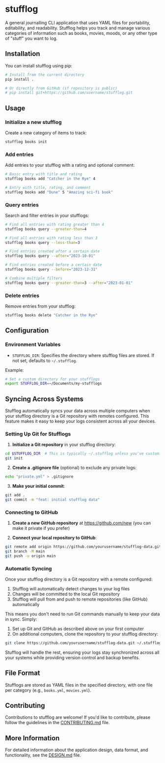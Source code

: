 # stufflog

A general journalling CLI application that uses YAML files for portability, editability, and readability. Stufflog helps you track and manage various categories of information such as books, movies, moods, or any other type of "stuff" you want to log.

## Installation

You can install stufflog using pip:

```bash
# Install from the current directory
pip install .

# Or directly from GitHub (if repository is public)
# pip install git+https://github.com/username/stufflog.git
```

## Usage

### Initialize a new stufflog

Create a new category of items to track:

```bash
stufflog books init
```

### Add entries

Add entries to your stufflog with a rating and optional comment:

```bash
# Basic entry with title and rating
stufflog books add "Catcher in the Rye" 4

# Entry with title, rating, and comment
stufflog books add "Dune" 5 "Amazing sci-fi book"
```

### Query entries

Search and filter entries in your stufflogs:

```bash
# Find all entries with rating greater than 4
stufflog books query --greater-than=4

# Find all entries with rating less than 3
stufflog books query --less-than=3

# Find entries created after a certain date
stufflog books query --after="2023-10-01"

# Find entries created before a certain date
stufflog books query --before="2023-12-31"

# Combine multiple filters
stufflog books query --greater-than=3 --after="2023-01-01"
```

### Delete entries

Remove entries from your stufflog:

```bash
stufflog books delete "Catcher in the Rye"
```

## Configuration

### Environment Variables

- `STUFFLOG_DIR`: Specifies the directory where stufflog files are stored. If not set, defaults to `~/.stufflog`.

Example:
```bash
# Set a custom directory for your stufflogs
export STUFFLOG_DIR=~/Documents/my-stufflogs
```

## Syncing Across Systems

Stufflog automatically syncs your data across multiple computers when your stufflog directory is a Git repository with remotes configured. This feature makes it easy to keep your logs consistent across all your devices.

### Setting Up Git for Stufflogs

1. **Initialize a Git repository** in your stufflog directory:

```bash
cd $STUFFLOG_DIR  # This is typically ~/.stufflog unless you've customized it
git init
```

2. **Create a .gitignore file** (optional) to exclude any private logs:

```bash
echo "private.yml" > .gitignore
```

3. **Make your initial commit**:

```bash
git add .
git commit -m "feat: initial stufflog data"
```

### Connecting to GitHub

1. **Create a new GitHub repository** at https://github.com/new (you can make it private if you prefer)

2. **Connect your local repository to GitHub**:

```bash
git remote add origin https://github.com/yourusername/stufflog-data.git
git branch -M main
git push -u origin main
```

### Automatic Syncing

Once your stufflog directory is a Git repository with a remote configured:

1. Stufflog will automatically detect changes to your log files
2. Changes will be committed to the local Git repository
3. Stufflog will pull from and push to remote repositories (like GitHub) automatically

This means you don't need to run Git commands manually to keep your data in sync. Simply:

1. Set up Git and GitHub as described above on your first computer
2. On additional computers, clone the repository to your stufflog directory:

```bash
git clone https://github.com/yourusername/stufflog-data.git ~/.stufflog
```

Stufflog will handle the rest, ensuring your logs stay synchronized across all your systems while providing version control and backup benefits.

## File Format

Stufflogs are stored as YAML files in the specified directory, with one file per category (e.g., `books.yml`, `movies.yml`).

## Contributing

Contributions to stufflog are welcome! If you'd like to contribute, please follow the guidelines in the [CONTRIBUTING.md](CONTRIBUTING.md) file.

## More Information

For detailed information about the application design, data format, and functionality, see the [DESIGN.md](DESIGN.md) file.
